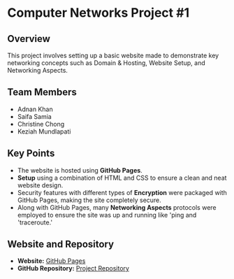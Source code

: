 # Computer Networks Project #1

## Overview

This project involves setting up a basic website made to demonstrate key networking concepts such as Domain & Hosting, Website Setup, and Networking Aspects.

## Team Members

- Adnan Khan
- Saifa Samia
- Christine Chong
- Keziah Mundlapati

## Key Points

- The website is hosted using **GitHub Pages**.
- **Setup** using a combination of HTML and CSS to ensure a clean and neat website design.
- Security features with different types of **Encryption** were packaged with GitHub Pages, making the site completely secure.
- Along with GitHub Pages, many **Networking Aspects** protocols were employed to ensure the site was up and running like 'ping and 'traceroute.'

## Website and Repository

- **Website:** [GitHub Pages](https://adnan423.github.io/Computer-Networks-Project1/)
- **GitHub Repository:** [Project Repository](https://github.com/itssaifa/Computer-Networks-Project1)
